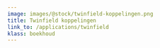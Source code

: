 ```yaml
--- 
image: images/@stock/twinfield-koppelingen.png
title: Twinfield koppelingen
link_to: /applications/twinfield
klass: boekhoud
---
```

